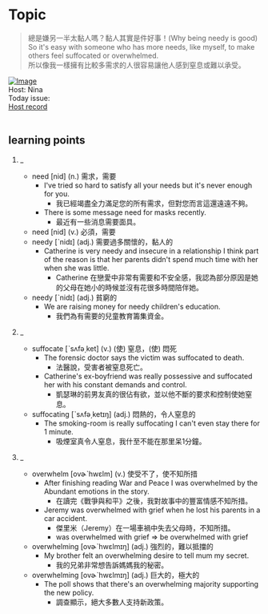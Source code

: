 # Topic

> 總是嫌另一半太黏人嗎？黏人其實是件好事！(Why being needy is good) <br>
> So it's easy with someone who has more needs, like myself, to make others feel suffocated or overwhelmed. <br>
> 所以像我一樣擁有比較多需求的人很容易讓他人感到窒息或難以承受。 <br>

[![Image](https://cdn.voicetube.com/assets/thumbnails/i29GhaYX5a8.jpg)](https://www.youtube.com/embed/i29GhaYX5a8?rel=0&showinfo=0&cc_load_policy=0&controls=1&autoplay=1&iv_load_policy=3&playsinline=1&wmode=transparent&start=181&end=189&enablejsapi=1&origin=https://tw.voicetube.com&widgetid=1)<br>
Host: Nina
<br>Today issue:
<br>
[Host record](https://cdn.voicetube.com/tmp/everyday_records/2186512841442311/3928.mp3)
<br><br>
## learning points
1. _
	* need [nid] (n.) 需求，需要
		- I've tried so hard to satisfy all your needs but it's never enough for you.
			+ 我已經竭盡全力滿足您的所有需求，但對您而言這還遠遠不夠。
		- There is some message need for masks recently.
			+ 最近有一些消息需要面具。
	* need [nid] (v.) 必須，需要
	* needy [ˋnidɪ] (adj.) 需要過多關懷的，黏人的
		- Catherine is very needy and insecure in a relationship I think part of the reason is that her parents didn't spend much time with her when she was little.
			+ Catherine 在戀愛中非常有需要和不安全感，我認為部分原因是她的父母在她小的時候並沒有花很多時間陪伴她。
	* needy [ˋnidɪ] (adj.) 貧窮的
		- We are raising money for needy children's education.
			+ 我們為有需要的兒童教育籌集資金。

2. _
	* suffocate [ˋsʌfə͵ket] (v.) (使) 窒息，(使) 悶死
		- The forensic doctor says the victim was suffocated to death.
			+ 法醫說，受害者被窒息死亡。
		- Catherine's ex-boyfriend was really possessive and suffocated her with his constant demands and control.
			+ 凱瑟琳的前男友真的很佔有欲，並以他不斷的要求和控制使她窒息。
	* suffocating [ˋsʌfə͵ketɪŋ] (adj.) 悶熱的，令人窒息的
		- The smoking-room is really suffocating I can't even stay there for 1 minute.
			+ 吸煙室真令人窒息，我什至不能在那里呆1分鐘。

3. _
	* overwhelm [ovɚˋhwɛlm] (v.) 使受不了，使不知所措
		- After finishing reading War and Peace I was overwhelmed by the Abundant emotions in the story.
			+ 在讀完《戰爭與和平》之後，我對故事中的豐富情感不知所措。
		- Jeremy was overwhelmed with grief when he lost his parents in a car accident.
			+ 傑里米（Jeremy）在一場車禍中失去父母時，不知所措。
			+ was overwhelmed with grief => be overwhelmed with grief
	* overwhelming [ovɚˋhwɛlmɪŋ] (adj.) 強烈的，難以抵擋的
		- My brother felt an overwhelming desire to tell mum my secret.
			+ 我的兄弟非常想告訴媽媽我的秘密。
	* overwhelming [ovɚˋhwɛlmɪŋ] (adj.) 巨大的，極大的
		- The poll shows that there's an overwhelming majority supporting the new policy.
			+ 調查顯示，絕大多數人支持新政策。
